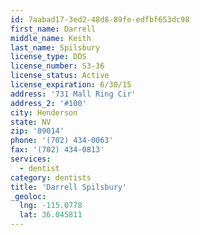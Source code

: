 ```yaml
---
id: 7aabad17-3ed2-48d8-89fe-edfbf653dc98
first_name: Darrell
middle_name: Keith
last_name: Spilsbury
license_type: DDS
license_number: S3-36
license_status: Active
license_expiration: 6/30/15
address: '731 Mall Ring Cir'
address_2: '#100'
city: Henderson
state: NV
zip: '89014'
phone: '(702) 434-0063'
fax: '(702) 434-0813'
services:
  - dentist
category: dentists
title: 'Darrell Spilsbury'
_geoloc:
  lng: -115.0778
  lat: 36.045811
---
```

